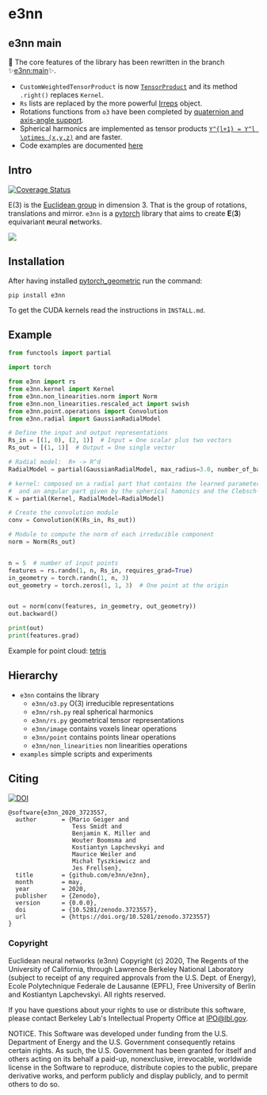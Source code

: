 # e3nn

## e3nn main
:christmas_tree: The core features of the library has been rewritten in the branch :sparkles:[e3nn:main](https://github.com/e3nn/e3nn/tree/main):sparkles:.
- `CustomWeightedTensorProduct` is now [`TensorProduct`](https://docs.e3nn.org/en/latest/api/nn/nn_tp.html#e3nn_core.nn.tensor_product.TensorProduct) and its method `.right()` replaces `Kernel`.
- `Rs` lists are replaced by the more powerful [Irreps](https://docs.e3nn.org/en/latest/api/o3/o3_irreps.html#e3nn_core.o3.irreps.Irreps) object.
- Rotations functions from `o3` have been completed by [quaternion and axis-angle support](https://docs.e3nn.org/en/latest/api/o3/o3_rotation.html).
- Spherical harmonics are implemented as tensor products [`Y^{l+1} = Y^l \otimes (x,y,z)`](https://docs.e3nn.org/en/latest/api/o3/o3_sh.html#e3nn_core.o3.cartesian_spherical_harmonics.spherical_harmonics) and are faster.
- Code examples are documented [here](https://docs.e3nn.org/en/latest/examples/examples.html)

## Intro

[![Coverage Status](https://coveralls.io/repos/github/e3nn/e3nn/badge.svg?branch=master)](https://coveralls.io/github/e3nn/e3nn?branch=master)

E(3) is the [Euclidean group](https://en.wikipedia.org/wiki/Euclidean_group) in dimension 3. That is the group of rotations, translations and mirror.
`e3nn` is a [pytorch](https://pytorch.org) library that aims to create **E**(**3**) equivariant **n**eural **n**etworks.

![](https://user-images.githubusercontent.com/333780/79220728-dbe82c00-7e54-11ea-82c7-b3acbd9b2246.gif)

## Installation

After having installed [pytorch_geometric](https://github.com/rusty1s/pytorch_geometric#installation) run the command:

`pip install e3nn`

To get the CUDA kernels read the instructions in `INSTALL.md`.

## Example
```python
from functools import partial

import torch

from e3nn import rs
from e3nn.kernel import Kernel
from e3nn.non_linearities.norm import Norm
from e3nn.non_linearities.rescaled_act import swish
from e3nn.point.operations import Convolution
from e3nn.radial import GaussianRadialModel

# Define the input and output representations
Rs_in = [(1, 0), (2, 1)]  # Input = One scalar plus two vectors
Rs_out = [(1, 1)]  # Output = One single vector

# Radial model:  R+ -> R^d
RadialModel = partial(GaussianRadialModel, max_radius=3.0, number_of_basis=3, h=100, L=1, act=swish)

# kernel: composed on a radial part that contains the learned parameters
#  and an angular part given by the spherical hamonics and the Clebsch-Gordan coefficients
K = partial(Kernel, RadialModel=RadialModel)

# Create the convolution module
conv = Convolution(K(Rs_in, Rs_out))

# Module to compute the norm of each irreducible component
norm = Norm(Rs_out)


n = 5  # number of input points
features = rs.randn(1, n, Rs_in, requires_grad=True)
in_geometry = torch.randn(1, n, 3)
out_geometry = torch.zeros(1, 1, 3)  # One point at the origin


out = norm(conv(features, in_geometry, out_geometry))
out.backward()

print(out)
print(features.grad)
```

Example for point cloud: [tetris](https://github.com/e3nn/e3nn/blob/master/examples/point/tetris_torch_geo.py)


## Hierarchy

- `e3nn` contains the library
  - `e3nn/o3.py` O(3) irreducible representations
  - `e3nn/rsh.py` real spherical harmonics
  - `e3nn/rs.py` geometrical tensor representations
  - `e3nn/image` contains voxels linear operations
  - `e3nn/point` contains points linear operations
  - `e3nn/non_linearities` non linearities operations
- `examples` simple scripts and experiments

## Citing
[![DOI](https://zenodo.org/badge/DOI/10.5281/zenodo.3723557.svg)](https://doi.org/10.5281/zenodo.3723557)

```
@software{e3nn_2020_3723557,
  author       = {Mario Geiger and
                  Tess Smidt and
                  Benjamin K. Miller and
                  Wouter Boomsma and
                  Kostiantyn Lapchevskyi and
                  Maurice Weiler and
                  Michał Tyszkiewicz and
                  Jes Frellsen},
  title        = {github.com/e3nn/e3nn},
  month        = may,
  year         = 2020,
  publisher    = {Zenodo},
  version      = {0.0.0},
  doi          = {10.5281/zenodo.3723557},
  url          = {https://doi.org/10.5281/zenodo.3723557}
}
```

### Copyright

Euclidean neural networks (e3nn) Copyright (c) 2020, The Regents of the
University of California, through Lawrence Berkeley National Laboratory
(subject to receipt of any required approvals from the U.S. Dept. of Energy),
Ecole Polytechnique Federale de Lausanne (EPFL), Free University of Berlin
and Kostiantyn Lapchevskyi. All rights reserved.

If you have questions about your rights to use or distribute this software,
please contact Berkeley Lab's Intellectual Property Office at
IPO@lbl.gov.

NOTICE.  This Software was developed under funding from the U.S. Department
of Energy and the U.S. Government consequently retains certain rights.  As
such, the U.S. Government has been granted for itself and others acting on
its behalf a paid-up, nonexclusive, irrevocable, worldwide license in the
Software to reproduce, distribute copies to the public, prepare derivative
works, and perform publicly and display publicly, and to permit others to do so.
